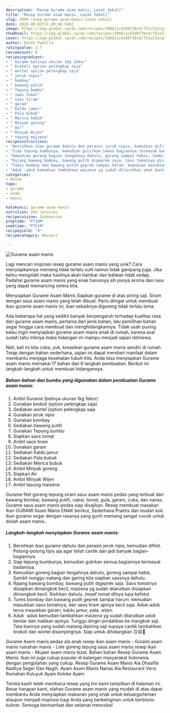 ```yaml
---
description: "Resep Gurame asam manis, Lezat Sekali"
title: "Resep Gurame asam manis, Lezat Sekali"
slug: 2099-resep-gurame-asam-manis-lezat-sekali
date: 2020-08-03T11:49:49.548Z
image: https://img-global.cpcdn.com/recipes/206621c83d8f38c6/751x532cq70/gurame-asam-manis-foto-resep-utama.jpg
thumbnail: https://img-global.cpcdn.com/recipes/206621c83d8f38c6/751x532cq70/gurame-asam-manis-foto-resep-utama.jpg
cover: https://img-global.cpcdn.com/recipes/206621c83d8f38c6/751x532cq70/gurame-asam-manis-foto-resep-utama.jpg
author: Derek Padilla
ratingvalue: 3.7
reviewcount: 8
recipeingredient:
- " Gurame belinya ukuran 1kg 1ekor"
- " brokoli option pelengkap saja"
- " wortel option pelengkap saja"
- " jeruk nipis"
- " bombay"
- " bawang putih"
- " Tepung bumbu"
- " saos tomat"
- " saos tiram"
- " garam"
- " Kaldu jamur"
- " Pala bubuk"
- " Merica bubuk"
- " Minyak goreng"
- " Air"
- " Minyak Wijen"
- " tepung maizena"
recipeinstructions:
- "Bersihkan ikan gurame dahulu dan perasin jeruk nipis, kemudian difilet. Potong-potong tipis aja agar teliat cantik dan jadi banyak bagian-bagiannya."
- "Siap tepung bumbunya, kemudian gulirkan semua bagiannya termasuk badannya."
- "Kemudian goreng bagian tengahnya dahulu, goreng sampai habis. Sambil nunggu matang dan garing kita siapkan saosnya dahulu."
- "Rajang bawang bombay, bawang putih digeprek saja. Saos tomatnya disiapkan dimangkok kecil, maizena yg sudah dilarutkan disiapkan dimangkok kecil. Sisihkan dahulu. (maaf tomat dllnya lupa kefoto)"
- "Tumis bombay dan bawang putih geprek sampai harum. kemudian masukkan saos tomatnya, dan saos tiram apinya kecil saja. Aduk-aduk terus masukkan garam, kaldu jamur, pala, wijen."
- "Aduk -aduk kemudian tambahkan maizena yg sudah dilarutkan aduk bentar dan matikan apinya. Tunggu dingin pindahkan ke mangkok saji. Tata ikannya yang sudah matang dipiring saji supaya cantik tambahkan brokoli dan wortel disampingnya. Siap untuk dihidangkan 😊😋🤗"
categories:
- Resep
tags:
- gurame
- asam
- manis

katakunci: gurame asam manis 
nutrition: 283 calories
recipecuisine: Indonesian
preptime: "PT16M"
cooktime: "PT51M"
recipeyield: "4"
recipecategory: Dessert

---
```



![Gurame asam manis](https://img-global.cpcdn.com/recipes/206621c83d8f38c6/751x532cq70/gurame-asam-manis-foto-resep-utama.jpg)

Lagi mencari inspirasi resep gurame asam manis yang unik? Cara menyiapkannya memang tidak terlalu sulit namun tidak gampang juga. Jika keliru mengolah maka hasilnya akan hambar dan bahkan tidak sedap. Padahal gurame asam manis yang enak harusnya sih punya aroma dan rasa yang dapat memancing selera kita.

Menyiapkan Gurame Asam Manis Siapkan gurame di atas piring saji. Siram dengan saus asam manis yang telah dibuat. Perlu diingat untuk membuat ikan gurame asam manis ini, ikan sebaiknya digoreng tidak terlalu lama.

Ada beberapa hal yang sedikit banyak berpengaruh terhadap kualitas rasa dari gurame asam manis, pertama dari jenis bahan, lalu pemilihan bahan segar hingga cara membuat dan menghidangkannya. Tidak usah pusing kalau ingin menyiapkan gurame asam manis enak di rumah, karena asal sudah tahu triknya maka hidangan ini mampu menjadi sajian istimewa.


Nah, kali ini kita coba, yuk, kreasikan gurame asam manis sendiri di rumah. Tetap dengan bahan sederhana, sajian ini dapat memberi manfaat dalam membantu menjaga kesehatan tubuh kita. Anda bisa menyiapkan Gurame asam manis memakai 17 bahan dan 6 langkah pembuatan. Berikut ini langkah-langkah untuk membuat hidangannya.

<!--inarticleads1-->

##### Bahan-bahan dan bumbu yang digunakan dalam pembuatan Gurame asam manis:

1. Ambil  Gurame (belinya ukuran 1kg 1ekor)
1. Gunakan  brokoli (option pelengkap saja)
1. Sediakan  wortel (option pelengkap saja
1. Gunakan  jeruk nipis
1. Gunakan  bombay
1. Sediakan  bawang putih
1. Gunakan  Tepung bumbu
1. Siapkan  saos tomat
1. Ambil  saos tiram
1. Gunakan  garam
1. Sediakan  Kaldu jamur
1. Sediakan  Pala bubuk
1. Sediakan  Merica bubuk
1. Ambil  Minyak goreng
1. Siapkan  Air
1. Ambil  Minyak Wijen
1. Ambil  tepung maizena


Gurame filet goreng tepung siram saus asam manis pedas yang terbuat dari bawang bombai, bawang putih, cabai, tomat, gula, garam, cuka, dan nanas. Gurame saus asam manis pedas siap disajikan. Resep membuat masakan Ikan GURAMI Asam Manis ENAK berikut, Sederhana Praktis dan mudah kok. Ikan gurame segar dengan rasanya yang gurih memang sangat cocok untuk diolah asam manis.. 

<!--inarticleads2-->

##### Langkah-langkah menyiapkan Gurame asam manis:

1. Bersihkan ikan gurame dahulu dan perasin jeruk nipis, kemudian difilet. Potong-potong tipis aja agar teliat cantik dan jadi banyak bagian-bagiannya.
1. Siap tepung bumbunya, kemudian gulirkan semua bagiannya termasuk badannya.
1. Kemudian goreng bagian tengahnya dahulu, goreng sampai habis. Sambil nunggu matang dan garing kita siapkan saosnya dahulu.
1. Rajang bawang bombay, bawang putih digeprek saja. Saos tomatnya disiapkan dimangkok kecil, maizena yg sudah dilarutkan disiapkan dimangkok kecil. Sisihkan dahulu. (maaf tomat dllnya lupa kefoto)
1. Tumis bombay dan bawang putih geprek sampai harum. kemudian masukkan saos tomatnya, dan saos tiram apinya kecil saja. Aduk-aduk terus masukkan garam, kaldu jamur, pala, wijen.
1. Aduk -aduk kemudian tambahkan maizena yg sudah dilarutkan aduk bentar dan matikan apinya. Tunggu dingin pindahkan ke mangkok saji. Tata ikannya yang sudah matang dipiring saji supaya cantik tambahkan brokoli dan wortel disampingnya. Siap untuk dihidangkan 😊😋🤗


Gurame Asem manis pedas ala anak resep ikan asam manis - Gurami asam manis rumahan manis - Lele goreng tepung saus asam manis resep ikan asam manis - Mujaer asam manis lezat. Bahan bahan Resep Gurame Asam Manis. Ikan ini juga cukup popular di kalangan masyarakat Indonesia dengan pengolahan yang cukup. Resep Gurame Asam Manis Ala Dhasilfa Raditya Seger Dan Nagih. Ayam Asam Manis Nanas Ala Restaurant Versi Rumahan Kuluyuk Ayam Koloke Ayam. 

Terima kasih telah membaca resep yang tim kami tampilkan di halaman ini. Besar harapan kami, olahan Gurame asam manis yang mudah di atas dapat membantu Anda menyiapkan makanan yang enak untuk keluarga/teman ataupun menjadi inspirasi bagi Anda yang berkeinginan untuk berbisnis kuliner. Semoga bermanfaat dan selamat mencoba!
